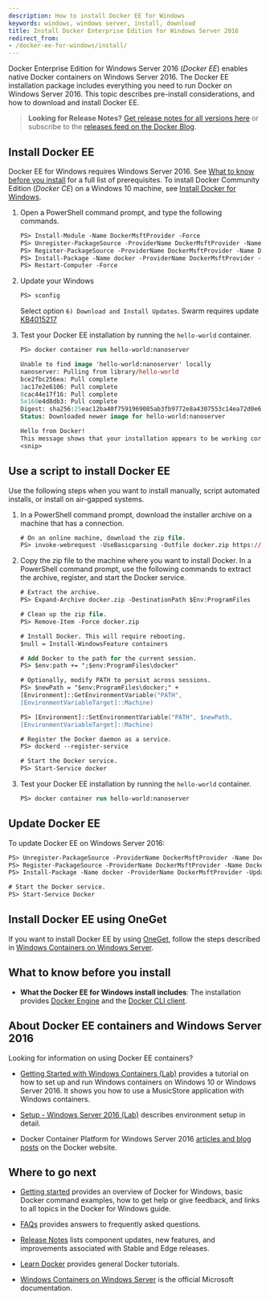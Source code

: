 ```yaml
---
description: How to install Docker EE for Windows
keywords: windows, windows server, install, download
title: Install Docker Enterprise Edition for Windows Server 2016
redirect_from:
- /docker-ee-for-windows/install/
---
```


Docker Enterprise Edition for Windows Server 2016 (*Docker EE*) enables native
Docker containers on Windows Server 2016. The Docker EE installation package
includes everything you need to run Docker on Windows Server 2016.
This topic describes pre-install considerations, and how to download and
install Docker EE.

>**Looking for Release Notes?** [Get release notes for all
versions here](https://docs.docker.com/release-notes/) or subscribe to the
[releases feed on the Docker Blog](http://blog.docker.com/category/engineering/docker-releases/).

## Install Docker EE

Docker EE for Windows requires Windows Server 2016. See
[What to know before you install](#what-to-know-before-you-install) for a
full list of prerequisites. To install Docker Community Edition (*Docker CE*)
on a Windows 10 machine, see [Install Docker for Windows](/docker-for-windows/install.md).

1.  Open a PowerShell command prompt, and type the following commands.

    ```ps
    PS> Install-Module -Name DockerMsftProvider -Force
    PS> Unregister-PackageSource -ProviderName DockerMsftProvider -Name DockerDefault -Erroraction Ignore
    PS> Register-PackageSource -ProviderName DockerMsftProvider -Name Docker -Location https://download.docker.com/components/engine/windows-server/index.json
    PS> Install-Package -Name docker -ProviderName DockerMsftProvider -Source Docker -Force
    PS> Restart-Computer -Force
    ```
2.  Update your Windows 
    ```ps
    PS> sconfig
    ```
    Select option `6) Download and Install Updates`.  Swarm requires update [KB4015217](
    https://support.microsoft.com/en-us/help/4015217/windows-10-update-kb4015217)
     
3.  Test your Docker EE installation by running the `hello-world` container.

    ```ps
    PS> docker container run hello-world:nanoserver

    Unable to find image 'hello-world:nanoserver' locally
    nanoserver: Pulling from library/hello-world
    bce2fbc256ea: Pull complete
    3ac17e2e6106: Pull complete
    8cac44e17f16: Pull complete
    5e160e4d8db3: Pull complete
    Digest: sha256:25eac12ba40f7591969085ab3fb9772e8a4307553c14ea72d0e6f98b2c8ced9d
    Status: Downloaded newer image for hello-world:nanoserver

    Hello from Docker!
    This message shows that your installation appears to be working correctly.
    <snip>
    ```


## Use a script to install Docker EE

Use the following steps when you want to install manually, script automated
installs, or install on air-gapped systems.

1.  In a PowerShell command prompt, download the installer archive on a machine
    that has a connection.

    ```ps
    # On an online machine, download the zip file.
    PS> invoke-webrequest -UseBasicparsing -Outfile docker.zip https://download.docker.com/components/engine/windows-server/17.06/docker-17.06.1-ee-1.zip
    ```

2.  Copy the zip file to the machine where you want to install Docker. In a
    PowerShell command prompt, use the following commands to extract the archive,
    register, and start the Docker service.

    ```ps
    # Extract the archive.
    PS> Expand-Archive docker.zip -DestinationPath $Env:ProgramFiles

    # Clean up the zip file.
    PS> Remove-Item -Force docker.zip

    # Install Docker. This will require rebooting.
    $null = Install-WindowsFeature containers

    # Add Docker to the path for the current session.
    PS> $env:path += ";$env:ProgramFiles\docker"

    # Optionally, modify PATH to persist across sessions.
    PS> $newPath = "$env:ProgramFiles\docker;" +
    [Environment]::GetEnvironmentVariable("PATH",
    [EnvironmentVariableTarget]::Machine)

    PS> [Environment]::SetEnvironmentVariable("PATH", $newPath,
    [EnvironmentVariableTarget]::Machine)

    # Register the Docker daemon as a service.
    PS> dockerd --register-service

    # Start the Docker service.
    PS> Start-Service docker
    ```

3.  Test your Docker EE installation by running the `hello-world` container.

    ```ps
    PS> docker container run hello-world:nanoserver
    ```

## Update Docker EE

To update Docker EE on Windows Server 2016:

```ps
PS> Unregister-PackageSource -ProviderName DockerMsftProvider -Name DockerDefault -Erroraction Ignore
PS> Register-PackageSource -ProviderName DockerMsftProvider -Name Docker -Erroraction Ignore -Location https://download.docker.com/components/engine/windows-server/index.json
PS> Install-Package -Name docker -ProviderName DockerMsftProvider -Update -Force

# Start the Docker service.
PS> Start-Service Docker
```

## Install Docker EE using OneGet

If you want to install Docker EE by using [OneGet](https://github.com/oneget/oneget),
follow the steps described in [Windows Containers on Windows
Server](https://docs.microsoft.com/en-us/virtualization/windowscontainers/quick-start/quick-start-windows-server).

## What to know before you install

* **What the Docker EE for Windows install includes**: The installation
provides [Docker Engine](/engine/userguide/intro.md) and the
[Docker CLI client](https://docs.docker.com/engine/reference/commandline/cli/).

## About Docker EE containers and Windows Server 2016

Looking for information on using Docker EE containers?

* [Getting Started with Windows Containers (Lab)](https://github.com/docker/labs/blob/master/windows/windows-containers/README.md)
provides a tutorial on how to set up and run Windows containers on Windows 10
or Windows Server 2016. It shows you how to use a MusicStore application with
Windows containers.

* [Setup - Windows Server 2016 (Lab)](https://github.com/docker/labs/blob/master/windows/windows-containers/Setup-Server2016.md)
describes environment setup in detail.

* Docker Container Platform for Windows Server 2016 [articles and blog
posts](https://www.docker.com/microsoft/) on the Docker website.

## Where to go next

* [Getting started](/docker-for-windows/index.md) provides an overview of
Docker for Windows, basic Docker command examples, how to get help or give
feedback, and links to all topics in the Docker for Windows guide.

* [FAQs](/docker-for-windows/faqs.md) provides answers to frequently asked
questions.

* [Release Notes](/docker-for-windows/release-notes.md) lists component
updates, new features, and improvements associated with Stable and Edge
releases.

* [Learn Docker](/learn.md) provides general Docker tutorials.

* [Windows Containers on Windows Server](https://docs.microsoft.com/en-us/virtualization/windowscontainers/quick-start/quick-start-windows-server)
is the official Microsoft documentation.
